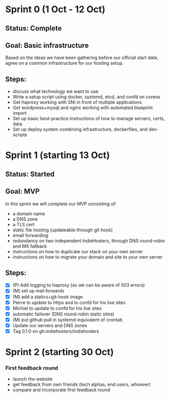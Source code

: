 Sprint 0 (1 Oct - 12 Oct)
===============
## Status: Complete
## Goal: Basic infrastructure
Based on the ideas we have been gathering before our official start date,
agree on a common infrastructure for our hosting setup.

## Steps:
* discuss what technology we want to use
* Write a setup script using docker, systemd, etcd, and confd on coreos
* Get haproxy working with SNI in front of multiple applications
* Get wordpress+mysql and nginx working with automated blueprint import
* Set up basic best-practice instructions of how to manage servers, certs, data
* Set up deploy system combining infrastructure, dockerfiles, and dev-scripts

Sprint 1 (starting 13 Oct)
===============
## Status: Started
## Goal: MVP
In this sprint we will complete our MVP consisting of:
- a domain name
- a DNS zone
- a TLS cert
- static file hosting (updateable through git hook)
- email forwarding
- redundancy on two independent IndieHosters, through DNS round-robin and MX fallback
- instructions on how to duplicate our stack on your own server
- instructions on how to migrate your domain and site to your own server

## Steps:
* [x] (P) Add logging to haproxy (so we can be aware of 503 errors)
* [x] (M) set up mail forwards
* [x] (M) add a statics+git-hook image
* [x] Pierre to update to https and to confd for his live sites
* [x] Michiel to update to confd for his live sites
* [x] automatic failover (DNS round-robin static sites)
* [x] (M) put github pull in systemd-equivalent of crontab
* [x] Update our servers and DNS zones
* [x] Tag 0.1.0 on gh:indiehosters/indiehosters

Sprint 2 (starting 30 Oct)
===============

### First feedback round

* launch the website
* get feedback from own friends (tech alphas, end users, whoever)
* compare and incorporate first feedback round
